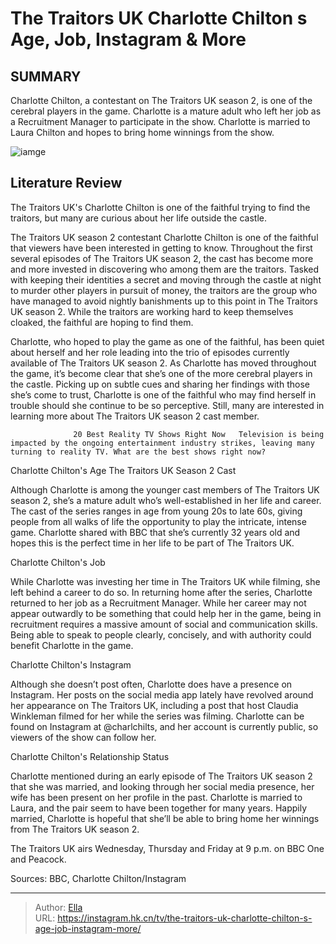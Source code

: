 # The Traitors UK Charlotte Chilton s Age, Job, Instagram &amp; More


## SUMMARY 



  Charlotte Chilton, a contestant on The Traitors UK season 2, is one of the cerebral players in the game.   Charlotte is a mature adult who left her job as a Recruitment Manager to participate in the show.   Charlotte is married to Laura Chilton and hopes to bring home winnings from the show.  

![iamge](https://static1.srcdn.com/wordpress/wp-content/uploads/2024/01/the-traitors-uk_-charlotte-chilton-s-age-job-instagram-more.jpg)

## Literature Review
The Traitors UK&#39;s Charlotte Chilton is one of the faithful trying to find the traitors, but many are curious about her life outside the castle.




The Traitors UK season 2 contestant Charlotte Chilton is one of the faithful that viewers have been interested in getting to know. Throughout the first several episodes of The Traitors UK season 2, the cast has become more and more invested in discovering who among them are the traitors. Tasked with keeping their identities a secret and moving through the castle at night to murder other players in pursuit of money, the traitors are the group who have managed to avoid nightly banishments up to this point in The Traitors UK season 2. While the traitors are working hard to keep themselves cloaked, the faithful are hoping to find them.




Charlotte, who hoped to play the game as one of the faithful, has been quiet about herself and her role leading into the trio of episodes currently available of The Traitors UK season 2. As Charlotte has moved throughout the game, it’s become clear that she’s one of the more cerebral players in the castle. Picking up on subtle cues and sharing her findings with those she’s come to trust, Charlotte is one of the faithful who may find herself in trouble should she continue to be so perceptive. Still, many are interested in learning more about The Traitors UK season 2 cast member.

                  20 Best Reality TV Shows Right Now   Television is being impacted by the ongoing entertainment industry strikes, leaving many turning to reality TV. What are the best shows right now?    


 Charlotte Chilton&#39;s Age 
        The Traitors UK Season 2 Cast   




Although Charlotte is among the younger cast members of The Traitors UK season 2, she’s a mature adult who’s well-established in her life and career. The cast of the series ranges in age from young 20s to late 60s, giving people from all walks of life the opportunity to play the intricate, intense game. Charlotte shared with BBC that she’s currently 32 years old and hopes this is the perfect time in her life to be part of The Traitors UK. 



 Charlotte Chilton&#39;s Job 
          

While Charlotte was investing her time in The Traitors UK while filming, she left behind a career to do so. In returning home after the series, Charlotte returned to her job as a Recruitment Manager. While her career may not appear outwardly to be something that could help her in the game, being in recruitment requires a massive amount of social and communication skills. Being able to speak to people clearly, concisely, and with authority could benefit Charlotte in the game.






 Charlotte Chilton&#39;s Instagram 

 

Although she doesn’t post often, Charlotte does have a presence on Instagram. Her posts on the social media app lately have revolved around her appearance on The Traitors UK, including a post that host Claudia Winkleman filmed for her while the series was filming. Charlotte can be found on Instagram at @charlchilts, and her account is currently public, so viewers of the show can follow her.



 Charlotte Chilton&#39;s Relationship Status 
          

Charlotte mentioned during an early episode of The Traitors UK season 2 that she was married, and looking through her social media presence, her wife has been present on her profile in the past. Charlotte is married to Laura, and the pair seem to have been together for many years. Happily married, Charlotte is hopeful that she’ll be able to bring home her winnings from The Traitors UK season 2.






The Traitors UK airs Wednesday, Thursday and Friday at 9 p.m. on BBC One and Peacock. 




Sources: BBC, Charlotte Chilton/Instagram



---

> Author: [Ella](https://instagram.hk.cn/)  
> URL: https://instagram.hk.cn/tv/the-traitors-uk-charlotte-chilton-s-age-job-instagram-more/  

